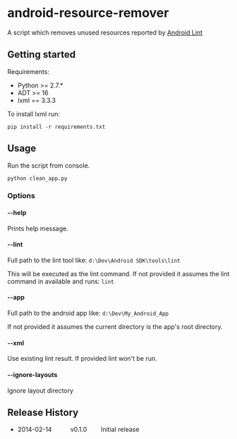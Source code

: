 android-resource-remover
========================

A script which removes unused resources reported by [Android Lint](http://developer.android.com/tools/help/lint.html)

## Getting started
Requirements:

* Python >= 2.7.*
* ADT >= 16
* lxml == 3.3.3

To install lxml run:

    pip install -r requirements.txt

## Usage
Run the script from console.

```
python clean_app.py
```

### Options

#### --help
Prints help message.

#### --lint
Full path to the lint tool like: `d:\Dev\Android SDK\tools\lint`

This will be executed as the lint command. If not provided it assumes the lint command in available and runs: `lint`

#### --app
Full path to the android app like: `d:\Dev\My_Android_App`

If not provided it assumes the current directory is the app's root directory.

#### --xml

Use existing lint result. If provided lint won't be run.

#### --ignore-layouts

Ignore layout directory

## Release History
* 2014-02-14   v0.1.0   Initial release
